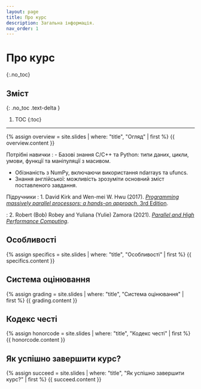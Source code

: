 ```yaml
---
layout: page
title: Про курс
description: Загальна інформація.
nav_order: 1
---
```


# Про курс
{:.no_toc}

## Зміст
{: .no_toc .text-delta }

1. TOC
{:toc}

---

{% assign overview = site.slides | where: "title", "Огляд" | first %}
{{ overview.content }}


Потрiбнi навички
: - Базовi знання C/C++ та Python: типи даних, цикли, умови, функцiї та манiпуляцiї з масивом.
- Обiзнанiсть з NumPy, включаючи використання ndarrays та ufuncs.
- Знання англiйської: можливiсть зрозумiти основний змiст поставленого завдання.

Підручники
: 1. David Kirk and Wen-mei W. Hwu (2017). [*Programming massively parallel processors: a hands-on approach*, 3rd Edition](https://www.amazon.com/Programming-Massively-Parallel-Processors-Hands/dp/0128119861/ref=sr_1_fkmr0_2?crid=2YR2Y8FMYMZRB&keywords=Programming+Massively+Parallel+Processors%3A+A+Hands-on+Approach+3rd+Edition&qid=1643962972&s=books&sprefix=programming+massively+parallel+processors+a+hands-on+approach+3rd+edition+%2Cstripbooks-intl-ship%2C171&sr=1-2-fkmr0).

: 2. Robert (Bob) Robey and  Yuliana (Yulie) Zamora (2021). [*Parallel and High Performance Computing*](https://livebook.manning.com/book/parallel-and-high-performance-computing/chapter-1/69).


## Особливостi
{% assign specifics = site.slides | where: "title", "Особливостi" | first %}
{{ specifics.content }}

## Система оцiнювання
{% assign grading = site.slides | where: "title", "Система оцiнювання" | first %}
{{ grading.content }}


## Кодекс честi
{% assign honorcode = site.slides | where: "title", "Кодекс честi" | first %}
{{ honorcode.content }}


## Як успішно завершити курс?
{% assign succeed = site.slides | where: "title", "Як успішно завершити курс?" | first %}
{{ succeed.content }}